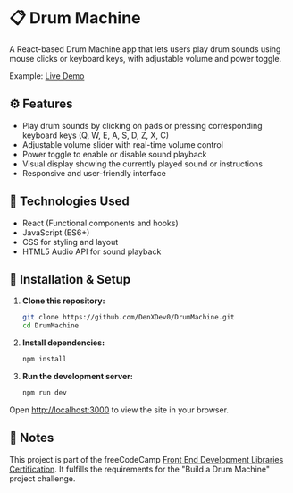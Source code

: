 # 📋 Drum Machine

A React-based Drum Machine app that lets users play drum sounds using mouse clicks or keyboard keys, with adjustable volume and power toggle.

Example: [Live Demo](https://drum-machine-two-xi.vercel.app/)

## ⚙️ Features

- Play drum sounds by clicking on pads or pressing corresponding keyboard keys (Q, W, E, A, S, D, Z, X, C)
- Adjustable volume slider with real-time volume control
- Power toggle to enable or disable sound playback
- Visual display showing the currently played sound or instructions
- Responsive and user-friendly interface


## 🚀 Technologies Used

- React (Functional components and hooks)
- JavaScript (ES6+)
- CSS for styling and layout
- HTML5 Audio API for sound playback


## 🔧 Installation & Setup

1. **Clone this repository:**

   ```bash
   git clone https://github.com/DenXDev0/DrumMachine.git
   cd DrumMachine
   ```

2. **Install dependencies:**

   ```bash
   npm install
   ```

3. **Run the development server:**

   ```bash
   npm run dev
   ```

Open [http://localhost:3000](http://localhost:3000) to view the site in your browser.

## 📌 Notes

This project is part of the freeCodeCamp [Front End Development Libraries Certification](https://www.freecodecamp.org/certification/DenXDev/front-end-development-libraries).
It fulfills the requirements for the "Build a Drum Machine" project challenge.
